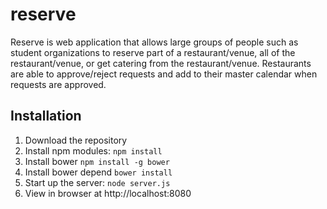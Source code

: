 # reserve
Reserve is web application that allows large groups of people such as student organizations to reserve part of a restaurant/venue, all of the restaurant/venue, or get catering from the restaurant/venue. Restaurants are able to approve/reject requests and add to their master calendar when requests are approved.

## Installation
1. Download the repository
2. Install npm modules: `npm install`
3. Install bower `npm install -g bower`
4. Install bower depend `bower install`
4. Start up the server: `node server.js`
5. View in browser at http://localhost:8080
